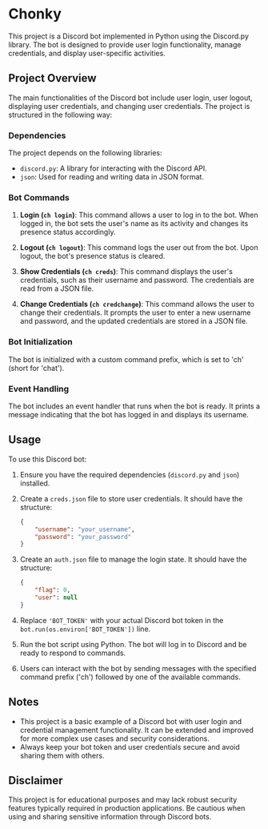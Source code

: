 # Chonky

This project is a Discord bot implemented in Python using the Discord.py library. The bot is designed to provide user login functionality, manage credentials, and display user-specific activities.

## Project Overview

The main functionalities of the Discord bot include user login, user logout, displaying user credentials, and changing user credentials. The project is structured in the following way:

### Dependencies

The project depends on the following libraries:

- `discord.py`: A library for interacting with the Discord API.
- `json`: Used for reading and writing data in JSON format.

### Bot Commands

1. **Login (`ch login`)**: This command allows a user to log in to the bot. When logged in, the bot sets the user's name as its activity and changes its presence status accordingly.

2. **Logout (`ch logout`)**: This command logs the user out from the bot. Upon logout, the bot's presence status is cleared.

3. **Show Credentials (`ch creds`)**: This command displays the user's credentials, such as their username and password. The credentials are read from a JSON file.

4. **Change Credentials (`ch credchange`)**: This command allows the user to change their credentials. It prompts the user to enter a new username and password, and the updated credentials are stored in a JSON file.

### Bot Initialization

The bot is initialized with a custom command prefix, which is set to 'ch' (short for 'chat').

### Event Handling

The bot includes an event handler that runs when the bot is ready. It prints a message indicating that the bot has logged in and displays its username.

## Usage

To use this Discord bot:

1. Ensure you have the required dependencies (`discord.py` and `json`) installed.

2. Create a `creds.json` file to store user credentials. It should have the structure:
   ```json
   {
       "username": "your_username",
       "password": "your_password"
   }
   ```

3. Create an `auth.json` file to manage the login state. It should have the structure:
   ```json
   {
       "flag": 0,
       "user": null
   }
   ```

4. Replace `'BOT_TOKEN'` with your actual Discord bot token in the `bot.run(os.environ['BOT_TOKEN'])` line.

5. Run the bot script using Python. The bot will log in to Discord and be ready to respond to commands.

6. Users can interact with the bot by sending messages with the specified command prefix ('ch') followed by one of the available commands.

## Notes

- This project is a basic example of a Discord bot with user login and credential management functionality. It can be extended and improved for more complex use cases and security considerations.
- Always keep your bot token and user credentials secure and avoid sharing them with others.


## Disclaimer

This project is for educational purposes and may lack robust security features typically required in production applications. Be cautious when using and sharing sensitive information through Discord bots.

